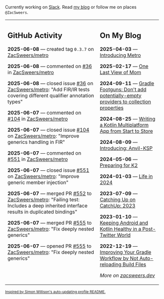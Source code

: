 Currently working on [Slack](https://slack.com/). Read [my blog](https://zacsweers.dev/) or follow me on places `@ZacSweers`.

<table><tr><td valign="top" width="60%">

## GitHub Activity
<!-- githubActivity starts -->
**2025-06-08** — created tag `0.3.7` on [ZacSweers/metro](https://github.com/ZacSweers/metro)

**2025-06-08** — commented on [#36](https://github.com/ZacSweers/metro/issues/36#issuecomment-2953873311) in [ZacSweers/metro](https://github.com/ZacSweers/metro)

**2025-06-08** — closed issue [#36](https://github.com/ZacSweers/metro/issues/36) on [ZacSweers/metro](https://github.com/ZacSweers/metro): "Add FIR/IR tests covering different qualifier annotation types"

**2025-06-07** — commented on [#104](https://github.com/ZacSweers/metro/issues/104#issuecomment-2953267022) in [ZacSweers/metro](https://github.com/ZacSweers/metro)

**2025-06-07** — closed issue [#104](https://github.com/ZacSweers/metro/issues/104) on [ZacSweers/metro](https://github.com/ZacSweers/metro): "Improve generics handling in FIR"

**2025-06-07** — commented on [#551](https://github.com/ZacSweers/metro/issues/551#issuecomment-2953265529) in [ZacSweers/metro](https://github.com/ZacSweers/metro)

**2025-06-07** — closed issue [#551](https://github.com/ZacSweers/metro/issues/551) on [ZacSweers/metro](https://github.com/ZacSweers/metro): "Improve generic member injection"

**2025-06-07** — merged PR [#552](https://github.com/ZacSweers/metro/pull/552) to [ZacSweers/metro](https://github.com/ZacSweers/metro): "Failing test: Includes a deep inherited interface results in duplicated bindings"

**2025-06-07** — merged PR [#555](https://github.com/ZacSweers/metro/pull/555) to [ZacSweers/metro](https://github.com/ZacSweers/metro): "Fix deeply nested generics"

**2025-06-07** — opened PR [#555](https://github.com/ZacSweers/metro/pull/555) to [ZacSweers/metro](https://github.com/ZacSweers/metro): "Fix deeply nested generics"
<!-- githubActivity ends -->
</td><td valign="top" width="40%">

## On My Blog
<!-- blog starts -->
**2025-04-03** — [Introducing Metro](https://www.zacsweers.dev/introducing-metro/)

**2025-02-17** — [One Last View of Mom](https://www.zacsweers.dev/one-last-view-of-mom/)

**2024-09-11** — [Gradle Footguns: Don't add potentially-empty providers to collection properties](https://www.zacsweers.dev/gradle-footgun-adding-empty-providers-to-collection-properties/)

**2024-08-25** — [Writing a Kotlin Multiplatform App from Start to Store](https://www.zacsweers.dev/writing-a-kotlin-multiplatform-app-from-start-to-store/)

**2024-08-09** — [Introducing: Anvil-KSP](https://www.zacsweers.dev/introducing-anvil-ksp/)

**2024-05-06** — [Preparing for K2](https://www.zacsweers.dev/preparing-for-k2/)

**2024-01-03** — [Life in 2024](https://www.zacsweers.dev/life-in-2024/)

**2023-07-09** — [Catching Up on CatchUp: 2023](https://www.zacsweers.dev/catching-up-on-catchup-2023/)

**2023-01-10** — [Keeping Android and Kotlin Healthy in a Post-Twitter World](https://www.zacsweers.dev/keeping-android-healthy/)

**2022-12-19** — [Improving Your Gradle Workflow by Not Auto-reloading Build Files](https://www.zacsweers.dev/improving-your-workflow-by-not-auto-reloading-build-files/)
<!-- blog ends -->
_More on [zacsweers.dev](https://zacsweers.dev/)_
</td></tr></table>

<sub><a href="https://simonwillison.net/2020/Jul/10/self-updating-profile-readme/">Inspired by Simon Willison's auto-updating profile README.</a></sub>